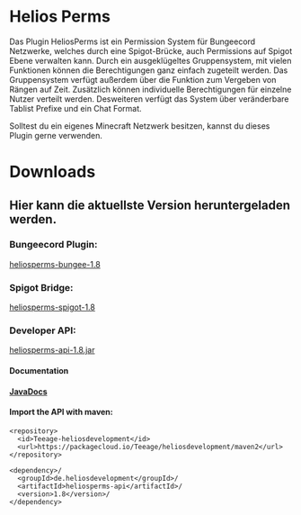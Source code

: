 # Helios Perms

Das Plugin HeliosPerms ist ein Permission System für Bungeecord Netzwerke, welches durch eine Spigot-Brücke, auch Permissions auf Spigot Ebene verwalten kann. Durch ein ausgeklügeltes Gruppensystem, mit vielen Funktionen können die Berechtigungen ganz einfach zugeteilt werden. Das Gruppensystem verfügt außerdem über die Funktion zum Vergeben von Rängen auf Zeit.
Zusätzlich können individuelle Berechtigungen für einzelne Nutzer verteilt werden.
Desweiteren verfügt das System über veränderbare Tablist Prefixe und ein Chat Format.

Solltest du ein eigenes Minecraft Netzwerk besitzen, kannst du dieses Plugin gerne verwenden.

# Downloads

## Hier kann die aktuellste Version heruntergeladen werden.

### Bungeecord Plugin:
[heliosperms-bungee-1.8](uploads/7255be3a9e5fed4874bdd976deef34e3/heliosperms-bungee-1.8-jar-with-dependencies.jar)

### Spigot Bridge:
[heliosperms-spigot-1.8](uploads/52588809b2f61c13e8229b4fdb89b7d2/heliosperms-spigot-1.8-jar-with-dependencies.jar)

### Developer API:
[heliosperms-api-1.8.jar](uploads/190bb6286c63f6354176c689dd9098b1/heliosperms-api-1.8.jar)

#### Documentation
#### [JavaDocs](http://docs.teeage.de/heliosperms)

#### Import the API with maven:

```
<repository>
  <id>Teeage-heliosdevelopment</id>
  <url>https://packagecloud.io/Teeage/heliosdevelopment/maven2</url>
</repository>
```

```
<dependency>/
  <groupId>de.heliosdevelopment</groupId>/
  <artifactId>heliosperms-api</artifactId>/
  <version>1.8</version>/
</dependency>
```